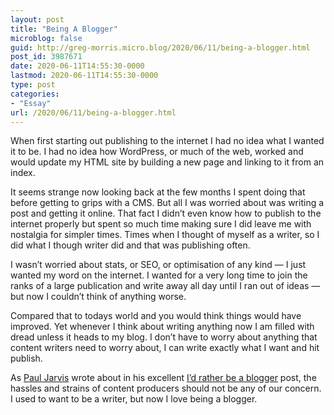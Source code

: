 ```yaml
---
layout: post
title: "Being A Blogger"
microblog: false
guid: http://greg-morris.micro.blog/2020/06/11/being-a-blogger.html
post_id: 3987671
date: 2020-06-11T14:55:30-0000
lastmod: 2020-06-11T14:55:30-0000
type: post
categories:
- "Essay"
url: /2020/06/11/being-a-blogger.html
---
```

<p>When first starting out publishing to the internet I had no idea what I wanted it to be. I had no idea how WordPress, or much of the web, worked and would update my HTML site by building a new page and linking to it from an index.</p><p>It seems strange now looking back at the few months I spent doing that before getting to grips with a CMS. But all I was worried about was writing a post and getting it online. That fact I didn’t even know how to publish to the internet properly but spent so much time making sure I did leave me with nostalgia for simpler times. Times when I thought of myself as a writer, so I did what I though writer did and that was publishing often.</p><p>I wasn’t worried about stats, or SEO, or optimisation of any kind — I just wanted my word on the internet. I wanted for a very long time to join the ranks of a large publication and write away all day until I ran out of ideas — but now I couldn’t think of anything worse.</p><p>Compared that to todays world and you would think things would have improved. Yet whenever I think about writing anything now I am filled with dread unless it heads to my blog. I don’t have to worry about anything that content writers need to worry about, I can write exactly what I want and hit publish.</p><p>As <a href="https://pjrvs.com/about">Paul Jarvis</a> wrote about in his excellent <a href="https://pjrvs.com/blogger">I’d rather be a blogger</a> post, the hassles and strains of content producers should not be any of our concern. I used to want to be a writer, but now I love being a blogger.</p>
